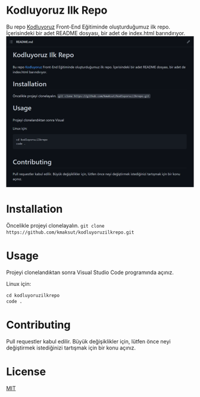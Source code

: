 # Kodluyoruz Ilk Repo

Bu repo [Kodluyoruz](https://app.patika.dev/paths/baslangic-seviye-java-ile-backend-web-development-patikasi) Front-End Eğitiminde oluşturduğumuz ilk repo. İçerisindeki bir adet README dosyası, bir adet de index.html barındırıyor.
![projeresmi](https://github.com/kmaksut/kodluyoruzilkrepo/blob/main/markdown.png)

 # Installation
 Öncelikle projeyi clonelayalın.
 `git clone https://github.com/kmaksut/kodluyoruzilkrepo.git` 

# Usage
Projeyi clonelandıktan sonra Visual Studio Code programında açınız.

Linux için:

```
cd kodluyoruzilkrepo
code .
```
# Contributing
Pull requestler kabul edilir. Büyük değişiklikler için, lütfen önce neyi değiştirmek istediğinizi tartışmak için bir konu açınız.
# License
[MIT](https://choosealicense.com/licenses/mit/)